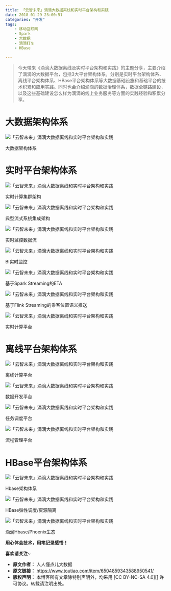 ```yaml
---
title: 「云智未来」滴滴大数据离线和实时平台架构和实践
date: 2018-01-29 23:00:51
categories: "开发"
tags:
	- 移动互联网
	- Spark
	- 大数据
	- 滴滴打车
	- HBase

---
```


> 今天带来《滴滴大数据离线及实时平台架构和实践》的主题分享，主要介绍了滴滴的大数据平台，包括3大平台架构体系，分别是实时平台架构体系、离线平台架构体系、HBase平台架构体系等大数据基础设施和基础平台的技术积累和应用实践。同时也会介绍滴滴的数据治理体系，数据全链路建设，以及这些基础建设怎么样为滴滴的线上业务服务等方面的实践经验和积累分享。

# 大数据架构体系 #

![「云智未来」滴滴大数据离线和实时平台架构和实践][FIMF-MJ3I-V7ZQ.jpg]

大数据架构体系

# 实时平台架构体系 #

![「云智未来」滴滴大数据离线和实时平台架构和实践][B3EZ-AMBN-MVAN.jpg]

实时计算集群架构

![「云智未来」滴滴大数据离线和实时平台架构和实践][2QIF-IIMU-QIUF.jpg]

典型流式系统集成架构

![「云智未来」滴滴大数据离线和实时平台架构和实践][FNVV-AURA-EQNI.jpg]

实时监控数据流

![「云智未来」滴滴大数据离线和实时平台架构和实践][RRIZ-JYBN-AMAJ.jpg]

BI实时监控

![「云智未来」滴滴大数据离线和实时平台架构和实践][V7VF-MQYJ-IEEY.jpg]

基于Spark Streaming的ETA

![「云智未来」滴滴大数据离线和实时平台架构和实践][AZAB-FRFU-NIVA.jpg]

基于Flink Streaming的乘客位置语义推送

![「云智未来」滴滴大数据离线和实时平台架构和实践][UABA-NIMI-YYRB.jpg]

实时计算平台

# 离线平台架构体系 #

![「云智未来」滴滴大数据离线和实时平台架构和实践][QB7N-RJ2I-F2UR.jpg]

离线计算平台

![「云智未来」滴滴大数据离线和实时平台架构和实践][UB6V-E2BQ-6JEB.jpg]

数据开发平台

![「云智未来」滴滴大数据离线和实时平台架构和实践][7ZAM-UMAV-BB7B.jpg]

任务调度平台

![「云智未来」滴滴大数据离线和实时平台架构和实践][RFMI-VVFQ-VEJ3.jpg]

流程管理平台

# HBase平台架构体系 #

![「云智未来」滴滴大数据离线和实时平台架构和实践][NZ3I-VZJJ-QUF2.jpg]

Hbase架构体系

![「云智未来」滴滴大数据离线和实时平台架构和实践][JVUB-BFYR-FZVN.jpg]

HBase弹性调度/资源隔离

![「云智未来」滴滴大数据离线和实时平台架构和实践][IJUU-3YZF-EIUN.jpg]

滴滴Hbase/Phoenix生态

**用心体会技术，用笔记录感悟！**

**喜欢请关注~**


[FIMF-MJ3I-V7ZQ.jpg]: static/resources/crawler/FIMF-MJ3I-V7ZQ.jpg
[B3EZ-AMBN-MVAN.jpg]: static/resources/crawler/B3EZ-AMBN-MVAN.jpg
[2QIF-IIMU-QIUF.jpg]: static/resources/crawler/2QIF-IIMU-QIUF.jpg
[FNVV-AURA-EQNI.jpg]: static/resources/crawler/FNVV-AURA-EQNI.jpg
[RRIZ-JYBN-AMAJ.jpg]: static/resources/crawler/RRIZ-JYBN-AMAJ.jpg
[V7VF-MQYJ-IEEY.jpg]: static/resources/crawler/V7VF-MQYJ-IEEY.jpg
[AZAB-FRFU-NIVA.jpg]: static/resources/crawler/AZAB-FRFU-NIVA.jpg
[UABA-NIMI-YYRB.jpg]: static/resources/crawler/UABA-NIMI-YYRB.jpg
[QB7N-RJ2I-F2UR.jpg]: static/resources/crawler/QB7N-RJ2I-F2UR.jpg
[UB6V-E2BQ-6JEB.jpg]: static/resources/crawler/UB6V-E2BQ-6JEB.jpg
[7ZAM-UMAV-BB7B.jpg]: static/resources/crawler/7ZAM-UMAV-BB7B.jpg
[RFMI-VVFQ-VEJ3.jpg]: static/resources/crawler/RFMI-VVFQ-VEJ3.jpg
[NZ3I-VZJJ-QUF2.jpg]: static/resources/crawler/NZ3I-VZJJ-QUF2.jpg
[JVUB-BFYR-FZVN.jpg]: static/resources/crawler/JVUB-BFYR-FZVN.jpg
[IJUU-3YZF-EIUN.jpg]: static/resources/crawler/IJUU-3YZF-EIUN.jpg
 *  **原文作者：** 人人懂点儿大数据
 *  **原文链接：** https://www.toutiao.com/item/6504859343588950541/
 *  **版权声明：** 本博客所有文章除特别声明外，均采用 [CC BY-NC-SA 4.0][] 许可协议。转载请注明出处。
